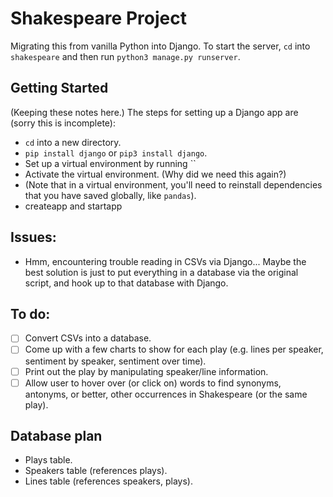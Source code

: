 # Shakespeare Project
Migrating this from vanilla Python into Django. To start the server, `cd` into `shakespeare` and then run `python3 manage.py runserver`.

## Getting Started
(Keeping these notes here.) The steps for setting up a Django app are (sorry this is incomplete):

- `cd` into a new directory.
- `pip install django` or `pip3 install django`.
- Set up a virtual environment by running ``
- Activate the virtual environment. (Why did we need this again?)
- (Note that in a virtual environment, you'll need to reinstall dependencies that you have saved globally, like `pandas`).
- createapp and startapp


## Issues:
- Hmm, encountering trouble reading in CSVs via Django... Maybe the best solution is just to put everything in a database via the original script, and hook up to that database with Django.

## To do:
- [ ] Convert CSVs into a database.
- [ ] Come up with a few charts to show for each play (e.g. lines per speaker, sentiment by speaker, sentiment over time).
- [ ] Print out the play by manipulating speaker/line information.
- [ ] Allow user to hover over (or click on) words to find synonyms, antonyms, or better, other occurrences in Shakespeare (or the same play).

## Database plan
- Plays table.
- Speakers table (references plays).
- Lines table (references speakers, plays).
